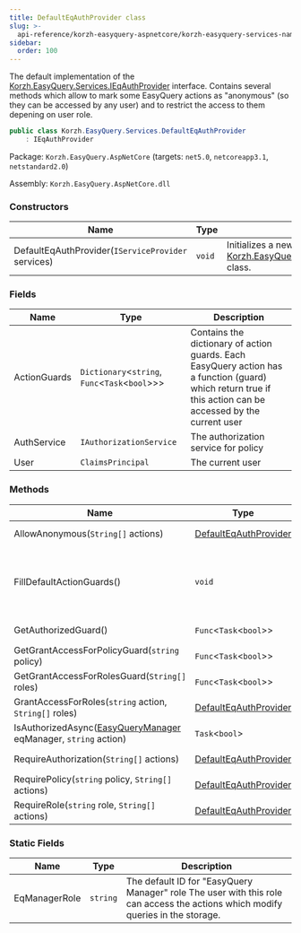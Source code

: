 ```yaml
---
title: DefaultEqAuthProvider class
slug: >-
  api-reference/korzh-easyquery-aspnetcore/korzh-easyquery-services-namespace/defaulteqauthprovider-class
sidebar:
  order: 100
---
```


The default implementation of the [Korzh.EasyQuery.Services.IEqAuthProvider](/easyquery/docs/api-reference/korzh-easyquery/korzh-easyquery-services-namespace/ieqauthprovider-interface) interface.  Contains several methods which allow to mark some EasyQuery actions as "anonymous" (so they can be accessed by any user)  and to restrict the access to them depening on user role.
```csharp
public class Korzh.EasyQuery.Services.DefaultEqAuthProvider
    : IEqAuthProvider

```
Package: `Korzh.EasyQuery.AspNetCore` (targets: `net5.0`, `netcoreapp3.1`, `netstandard2.0`)

Assembly: `Korzh.EasyQuery.AspNetCore.dll`

### Constructors

| Name | Type | Description | 
| --- | --- | --- | 
| DefaultEqAuthProvider(`IServiceProvider` services) | `void` | Initializes a new instance of the [Korzh.EasyQuery.Services.DefaultEqAuthProvider](/easyquery/docs/api-reference/korzh-easyquery-aspnetcore/korzh-easyquery-services-namespace/defaulteqauthprovider-class) class. | 


### Fields

| Name | Type | Description | 
| --- | --- | --- | 
| ActionGuards | `Dictionary`&lt;`string`, `Func`&lt;`Task`&lt;`bool`&gt;&gt;&gt; | Contains the dictionary of action guards.  Each EasyQuery action has a function (guard) which return true if this action can be accessed by the current user | 
| AuthService | `IAuthorizationService` | The authorization service for policy | 
| User | `ClaimsPrincipal` | The current user | 


### Methods

| Name | Type | Description | 
| --- | --- | --- | 
| AllowAnonymous(`String[]` actions) | [DefaultEqAuthProvider](/easyquery/docs/api-reference/korzh-easyquery-aspnetcore/korzh-easyquery-services-namespace/defaulteqauthprovider-class) | Sets anonymous access for the actions specified in the parameter. | 
| FillDefaultActionGuards() | `void` | Fills the [Korzh.EasyQuery.Services.DefaultEqAuthProvider.ActionGuards](/easyquery/docs/api-reference/korzh-easyquery-aspnetcore/korzh-easyquery-services-namespace/defaulteqauthprovider-class) list with the default guards.  The default setup includes the following 2 rules:  1. All actions requires authorization.  2. NewQuery, SaveQuery and RemoveQuery actions requires also the "EasyQuery Manager" (`eqmanager`) role. | 
| GetAuthorizedGuard() | `Func`&lt;`Task`&lt;`bool`&gt;&gt; | Gets the guard functions which returnc <c>true</c> only if the current user is authenticated. | 
| GetGrantAccessForPolicyGuard(`string` policy) | `Func`&lt;`Task`&lt;`bool`&gt;&gt; | Gets the guard functions which returnc <c>true</c> only if the current user with specified policy. | 
| GetGrantAccessForRolesGuard(`String[]` roles) | `Func`&lt;`Task`&lt;`bool`&gt;&gt; | Gets the guard functions which grants access only for users with the specifeid roles. | 
| GrantAccessForRoles(`string` action, `String[]` roles) | [DefaultEqAuthProvider](/easyquery/docs/api-reference/korzh-easyquery-aspnetcore/korzh-easyquery-services-namespace/defaulteqauthprovider-class) | Grants the access to specified action for one more roles passed in the second parameter. | 
| IsAuthorizedAsync([EasyQueryManager](/easyquery/docs/api-reference/korzh-easyquery/korzh-easyquery-services-namespace/easyquerymanager-class) eqManager, `string` action) | `Task`&lt;`bool`&gt; | Determines whether the current user can get access to the the specified action. | 
| RequireAuthorization(`String[]` actions) | [DefaultEqAuthProvider](/easyquery/docs/api-reference/korzh-easyquery-aspnetcore/korzh-easyquery-services-namespace/defaulteqauthprovider-class) | Sets the restricted access for the specified actions (only authorized users can access them). | 
| RequirePolicy(`string` policy, `String[]` actions) | [DefaultEqAuthProvider](/easyquery/docs/api-reference/korzh-easyquery-aspnetcore/korzh-easyquery-services-namespace/defaulteqauthprovider-class) | Restricts the access to the actions specified in the second parameter by the user policy passed in the first parameter. | 
| RequireRole(`string` role, `String[]` actions) | [DefaultEqAuthProvider](/easyquery/docs/api-reference/korzh-easyquery-aspnetcore/korzh-easyquery-services-namespace/defaulteqauthprovider-class) | Restricts the access to the actions specified in the second parameter by the user role passed in the first parameter. | 


### Static Fields

| Name | Type | Description | 
| --- | --- | --- | 
| EqManagerRole | `string` | The default ID for "EasyQuery Manager" role  The user with this role can access the actions which modify queries in the storage. |
